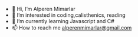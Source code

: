 - 👋 Hi, I’m Alperen Mimarlar
- 👀 I’m interested in coding,calisthenics, reading
- 🌱 I’m currently learning Javascript and C# 
- 📫 How to reach me alperenmimarlar@gmail.com

<!---
Replena/Replena is a ✨ special ✨ repository because its `README.md` (this file) appears on your GitHub profile.
You can click the Preview link to take a look at your changes.
--->
